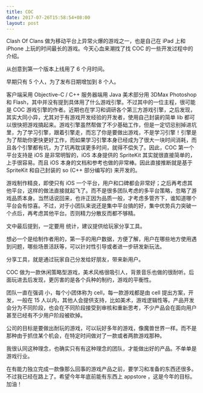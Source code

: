 ```yaml
---
title: COC
date: 2017-07-26T15:58:54+08:00
layout: post
---
```


Clash Of Clans 做为移动平台上异常火爆的游戏之一，也是自己在 iPad 上和 iPhone 上玩的时间最长的游戏。今天心血来潮找了找 COC 的一些开发过程中的介绍。

从创意到第一个版本上线用了 6 个月时间。

早期只有 5 个人，为了发布日期增加到 8 个人。

客户端采用 Objective-C / C++ 服务器端用 Java 美术部分用 3DMax Photoshop 和 Flash，其中并没有提到具体用了什么游戏引擎。不过其中的一位主程，很可能是 COC 游戏引擎的作者。近期也在学习和调研各个第三方游戏引擎，之后发现，其实大同小异，尤其对于有游戏开发经验的开发者，使用自己封装的简单 lib 都可以很快把游戏搞起来。游戏引擎虽然帮做了不少基础工作，但是一定切忌别掉进坑里，为了学习引擎，跟着引擎走，而忘了你是要做出游戏，不是学习引擎！引擎是为了帮助你更快更好工作，而如果学习引擎本身已经成为了很大一块时间消耗，而且各个引擎都有坑，为了坑再耽误更多时间，就得不偿失了。因此，COC 第一个平台支持是 iOS 是非常明智的，iOS 本身提供的 SpriteKit 其实就很直接简单的，上手很容易。而且 iOS 本身的文档和参考也做的非常棒。因此直接推断就是基于 SpriteKit 和自己封装的 so (C++ 部分编写的) 来开发的。

游戏制作精良，即使只有 iOS 一个平台，用户和口碑都会非常好；之后再考虑其他平台，这样的做法直接就起飞了。而不是很多团队考虑的多平台策略，忽略了游戏品质本身。当然话说回来，也许正因为品质一般，才考虑多管齐下，谁知道哪个平台会有惊喜。不过，对于小团队来说还是集中平台搞的好，集中优势兵力突破一个点后，再考虑其他平台。否则精力分散反而都不够精。

文中最后提到，一定要用 统计，建议提供给玩家分享工具。

想必一个是给制作者用的，第一手的用户数据，方便了解，用户在哪些地方使用遇到问题，哪些场景活跃等，可以针对性引导或者进一步研发新玩法。

分享工具，就是通过玩家自己分发给好朋友，带来新用户。

COC 做为一款休闲策略型游戏，美术风格很吸引人，背景音乐也做的很耐听。后面玩进去后发现，更厉害的是各个兵种的制约，游戏的平衡性。

团队一直在强调 小，每个小团体称为 cell，每一款游戏都是由 cell 提出方案，开发，一般在 15 人以内，其他人会提供支持，比如美术，游戏逻辑性等。产品开发会分为不同阶段，也会在不同阶段接受到审核和重新思考，不少产品会在面向用户甚至已经有不少用户阶段被砍掉。

公司的目标是要做出耐玩的游戏，可以玩好多年的游戏，像魔兽世界一样。而不是那种由于抓住某个机会，在特定时间做对了一款或者两款游戏那种。

我很认同这种理念，也确实只有有这种理念的团队，才能做出好的产品。不单单是游戏行业。

在有能力独立完成一款像那么回事的游戏产品之前，要学习和准备的东西还很多。不过我已经在路上了。希望今年年底前能有东西上 appstore ，这是今年的目标。加油！
